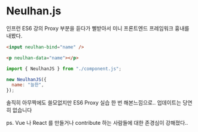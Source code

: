 # Neulhan.js

인프런 ES6 강의 Proxy 부분을 듣다가 삘받아서 미니 프론트엔드 프레임워크 흉내를 내봤다.

```html
<input neulhan-bind="name" />
```

```html
<p neulhan-data="name"></p>
```

```javascript
import { NeulhanJS } from "./component.js";

new NeulhanJS({
  name: "늘한",
});
```

솔직히 아무짝에도 쓸모없지만 ES6 Proxy 실습 한 번 해본느낌으로.. 업데이트는 당연히 없습니다

ps. Vue 나 React 를 만들거나 contribute 하는 사람들에 대한 존경심이 강해졌다..
